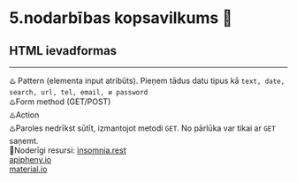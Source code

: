 # 5.nodarbības kopsavilkums :pushpin:  

## HTML ievadformas 
***
♨️ Pattern (elementa input atribūts). Pieņem tādus datu tipus kā `text, date, search, url, tel, email, и password`  
♨️Form method (GET/POST)  
♨️Action  
♨️Paroles nedrīkst sūtīt, izmantojot metodi `GET`. No pārlūka var tikai ar `GET` saņemt.  
🔗Noderīgi resursi:
[insomnia.rest](https://insomnia.rest/)  
[apipheny.io](https://apipheny.io/)  
[material.io](https://material.io/)  
